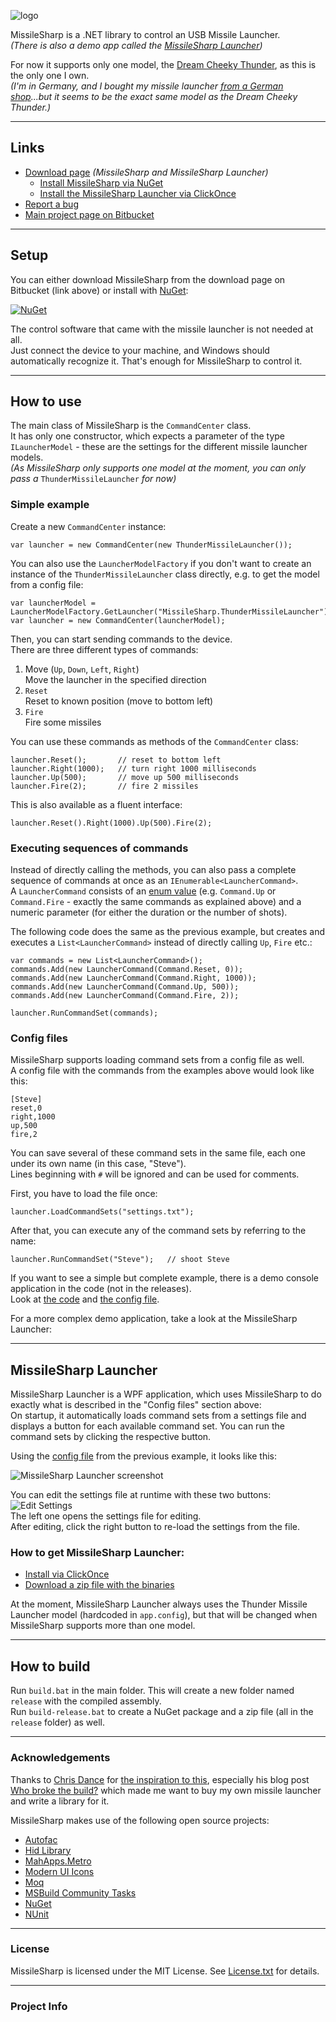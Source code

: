 ![logo](https://bitbucket.org/christianspecht/missilesharp/raw/tip/img/logo128x128.png)

MissileSharp is a .NET library to control an USB Missile Launcher.  
*(There is also a demo app called the [MissileSharp Launcher](http://christianspecht.de/missilesharp/#launcher))*

For now it supports only one model, the [Dream Cheeky Thunder](http://www.dreamcheeky.com/thunder-missile-launcher), as this is the only one I own.  
*(I'm in Germany, and I bought my missile launcher [from a German shop](http://www.getdigital.de/products/USB_Raketenwerfer)...but it seems to be the exact same model as the Dream Cheeky Thunder.)*

---

## Links

- [Download page](https://bitbucket.org/christianspecht/missilesharp/downloads) *(MissileSharp and MissileSharp Launcher)*
    - [Install MissileSharp via NuGet](https://nuget.org/packages/MissileSharp)
    - [Install the MissileSharp Launcher via ClickOnce](http://missilesharp.codeplex.com/downloads/get/clickOnce/MissileSharp.Launcher.application)
- [Report a bug](https://bitbucket.org/christianspecht/missilesharp/issues/new)
- [Main project page on Bitbucket](https://bitbucket.org/christianspecht/missilesharp)

---

## Setup

You can either download MissileSharp from the download page on Bitbucket (link above) or install with [NuGet](https://nuget.org/):

[![NuGet](https://bitbucket.org/christianspecht/missilesharp/raw/tip/img/nuget.png)](https://nuget.org/packages/MissileSharp)

The control software that came with the missile launcher is not needed at all.  
Just connect the device to your machine, and Windows should automatically recognize it. That's enough for MissileSharp to control it.

---

## How to use

The main class of MissileSharp is the `CommandCenter` class.  
It has only one constructor, which expects a parameter of the type `ILauncherModel` - these are the settings for the different missile launcher models.  
*(As MissileSharp only supports one model at the moment, you can only pass a* `ThunderMissileLauncher` *for now)*

### Simple example

Create a new `CommandCenter` instance:

    var launcher = new CommandCenter(new ThunderMissileLauncher());

You can also use the `LauncherModelFactory` if you don't want to create an instance of the `ThunderMissileLauncher` class directly, e.g. to get the model from a config file:

	var launcherModel = LauncherModelFactory.GetLauncher("MissileSharp.ThunderMissileLauncher");
	var launcher = new CommandCenter(launcherModel);

Then, you can start sending commands to the device.  
There are three different types of commands:

1. Move (`Up`, `Down`, `Left`, `Right`)  
Move the launcher in the specified direction
2. `Reset`  
Reset to known position (move to bottom left)
3. `Fire`  
Fire some missiles

You can use these commands as methods of the `CommandCenter` class:
	
	launcher.Reset();   	// reset to bottom left
	launcher.Right(1000);   // turn right 1000 milliseconds
	launcher.Up(500);   	// move up 500 milliseconds
	launcher.Fire(2);		// fire 2 missiles

This is also available as a fluent interface:

    launcher.Reset().Right(1000).Up(500).Fire(2);

### Executing sequences of commands

Instead of directly calling the methods, you can also pass a complete sequence of commands at once as an `IEnumerable<LauncherCommand>`.  
A `LauncherCommand` consists of an [enum value](https://bitbucket.org/christianspecht/missilesharp/src/tip/src/MissileSharp/Command.cs) (e.g. `Command.Up` or `Command.Fire` - exactly the same commands as explained above) and a numeric parameter (for either the duration or the number of shots).

The following code does the same as the previous example, but creates and executes a `List<LauncherCommand>` instead of directly calling `Up`, `Fire` etc.:

	var commands = new List<LauncherCommand>();
	commands.Add(new LauncherCommand(Command.Reset, 0));
	commands.Add(new LauncherCommand(Command.Right, 1000));
	commands.Add(new LauncherCommand(Command.Up, 500));
	commands.Add(new LauncherCommand(Command.Fire, 2));

	launcher.RunCommandSet(commands);

### Config files

MissileSharp supports loading command sets from a config file as well.  
A config file with the commands from the examples above would look like this:
	
	[Steve]
	reset,0
	right,1000
	up,500
	fire,2

You can save several of these command sets in the same file, each one under its own name (in this case, "Steve").  
Lines beginning with `#` will be ignored and can be used for comments.

First, you have to load the file once:

	launcher.LoadCommandSets("settings.txt");

After that, you can execute any of the command sets by referring to the name:
	
	launcher.RunCommandSet("Steve");   // shoot Steve

If you want to see a simple but complete example, there is a demo console application in the code (not in the releases).  
Look at [the code](https://bitbucket.org/christianspecht/missilesharp/src/tip/src/MissileSharp.Demo/Program.cs) and [the config file](https://bitbucket.org/christianspecht/missilesharp/src/tip/src/MissileSharp.Demo/settings.txt).

For a more complex demo application, take a look at the MissileSharp Launcher:

---

<a name="launcher"></a>
## MissileSharp Launcher

MissileSharp Launcher is a WPF application, which uses MissileSharp to do exactly what is described in the "Config files" section above:  
On startup, it automatically loads command sets from a settings file and displays a button for each available command set. You can run the command sets by clicking the respective button.

Using the [config file](https://bitbucket.org/christianspecht/missilesharp/src/tip/src/MissileSharp.Demo/settings.txt) from the previous example, it looks like this:

![MissileSharp Launcher screenshot](https://bitbucket.org/christianspecht/missilesharp/raw/tip/img/launcher.png)

You can edit the settings file at runtime with these two buttons:  
![Edit Settings](https://bitbucket.org/christianspecht/missilesharp/raw/tip/img/launcher-settings.png)  
The left one opens the settings file for editing.  
After editing, click the right button to re-load the settings from the file.

### How to get MissileSharp Launcher:

- [Install via ClickOnce](http://missilesharp.codeplex.com/downloads/get/clickOnce/MissileSharp.Launcher.application)
- [Download a zip file with the binaries](https://bitbucket.org/christianspecht/missilesharp/downloads)

At the moment, MissileSharp Launcher always uses the Thunder Missile Launcher model (hardcoded in `app.config`), but that will be changed when MissileSharp supports more than one model.

---

## How to build

Run `build.bat` in the main folder. This will create a new folder named `release` with the compiled assembly.  
Run `build-release.bat` to create a NuGet package and a zip file (all in the `release` folder) as well.

---

### Acknowledgements

Thanks to [Chris Dance](https://github.com/codedance) for [the inspiration to this](https://github.com/codedance/Retaliation), especially his blog post [Who broke the build?](http://www.papercut.com/blog/chris/2011/08/19/who-broke-the-build/) which made me want to buy my own missile launcher and write a library for it.

MissileSharp makes use of the following open source projects:

- [Autofac](http://autofac.org)
- [Hid Library](https://github.com/mikeobrien/HidLibrary)
- [MahApps.Metro](http://mahapps.com/MahApps.Metro/)
- [Modern UI Icons](http://modernuiicons.com/)
- [Moq](http://code.google.com/p/moq/)
- [MSBuild Community Tasks](https://github.com/loresoft/msbuildtasks)
- [NuGet](http://nuget.codeplex.com/)
- [NUnit](http://nunit.org/)

---

### License

MissileSharp is licensed under the MIT License. See [License.txt](https://bitbucket.org/christianspecht/missilesharp/raw/tip/License.txt) for details.

---

### Project Info

<script type="text/javascript" src="http://www.ohloh.net/p/602597/widgets/project_basic_stats.js"></script>  
<script type="text/javascript" src="http://www.ohloh.net/p/602597/widgets/project_languages.js"></script>

